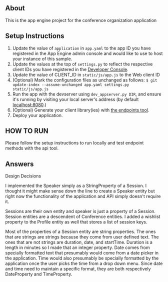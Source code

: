 ## About
This is the app engine project for the conference organization application


## Setup Instructions
1. Update the value of `application` in `app.yaml` to the app ID you
   have registered in the App Engine admin console and would like to use to host
   your instance of this sample.
1. Update the values at the top of `settings.py` to
   reflect the respective client IDs you have registered in the
   [Developer Console][4].
1. Update the value of CLIENT_ID in `static/js/app.js` to the Web client ID
1. (Optional) Mark the configuration files as unchanged as follows:
   `$ git update-index --assume-unchanged app.yaml settings.py static/js/app.js`
1. Run the app with the devserver using `dev_appserver.py DIR`, and ensure it's running by visiting your local server's address (by default [localhost:8080][5].)
1. (Optional) Generate your client library(ies) with [the endpoints tool][6].
1. Deploy your application.


[1]: https://developers.google.com/appengine
[2]: http://python.org
[3]: https://developers.google.com/appengine/docs/python/endpoints/
[4]: https://console.developers.google.com/
[5]: https://localhost:8080/
[6]: https://developers.google.com/appengine/docs/python/endpoints/endpoints_tool


## HOW TO RUN
Please follow the setup instructions to run locally and test endpoint methods with the api tool.

## Answers

Design Decisions

I implemented the Speaker simply as a StringProperty of a Session. I thought it might make sense down the line to create a Speaker entity but right now the functionality of the application and API simply doesn't require it. 

Sessions are their own entity and speaker is just a property of a Session. Session entities are a descendent of Conference entities. I added a wishlist property to the Profile entity as well that stores a list of session keys. 

Most of the properties of a Session entity are string properties. The ones that are strings are strings because they come from user defined text. The ones that are not strings are duration, date, and startTime. Duration is a length in minutes so I made that an integer property. Date comes from specially formatted text that presumably would come from a date picker in the application. Time would also presumably be specially formatted by the application once the user picks the time from a drop down menu. Since date and time need to maintain a specific format, they are both respectively DateProperty and TimeProperty.

